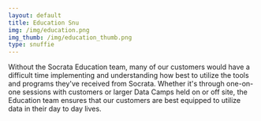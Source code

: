 ```yaml
---
layout: default
title: Education Snu
img: /img/education.png
img_thumb: /img/education_thumb.png
type: snuffie
---
```


Without the Socrata Education team, many of our customers would have a difficult time implementing and understanding how best to utilize the tools and programs they've received from Socrata. Whether it's through one-on-one sessions with customers or larger Data Camps held on or off site, the Education team ensures that our customers are best equipped to utilize data in their day to day lives. 
